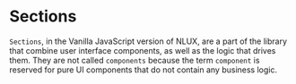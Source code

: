 # Sections

`Sections`, in the Vanilla JavaScript version of NLUX, are a part of the library that combine user interface components,
as well as the logic that drives them. They are not called `components` because the term `component` is reserved for
pure UI components that do not contain any business logic.
